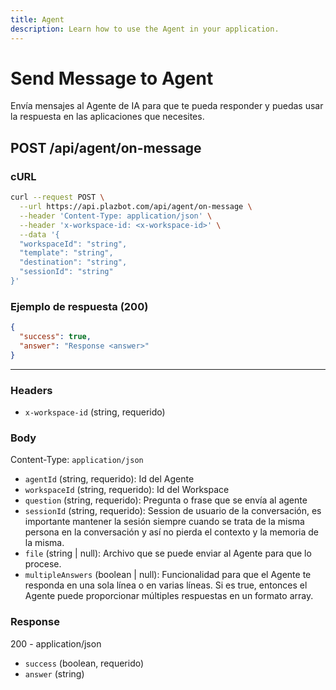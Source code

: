 ```yaml
---
title: Agent
description: Learn how to use the Agent in your application.
---
```


# Send Message to Agent

Envía mensajes al Agente de IA para que te pueda responder y puedas usar la respuesta en las aplicaciones que necesites.

## POST /api/agent/on-message

### cURL

```sh
curl --request POST \
  --url https://api.plazbot.com/api/agent/on-message \
  --header 'Content-Type: application/json' \
  --header 'x-workspace-id: <x-workspace-id>' \
  --data '{
  "workspaceId": "string",
  "template": "string",
  "destination": "string",
  "sessionId": "string"
}'
```

### Ejemplo de respuesta (200)

```json
{
  "success": true,
  "answer": "Response <answer>"
}
```

---

### Headers

- `x-workspace-id` (string, requerido)

### Body

Content-Type: `application/json`

- `agentId` (string, requerido): Id del Agente
- `workspaceId` (string, requerido): Id del Workspace
- `question` (string, requerido): Pregunta o frase que se envía al agente
- `sessionId` (string, requerido): Session de usuario de la conversación, es importante mantener la sesión siempre cuando se trata de la misma persona en la conversación y así no pierda el contexto y la memoria de la misma.
- `file` (string | null): Archivo que se puede enviar al Agente para que lo procese.
- `multipleAnswers` (boolean | null): Funcionalidad para que el Agente te responda en una sola línea o en varias líneas. Si es true, entonces el Agente puede proporcionar múltiples respuestas en un formato array.

### Response

200 - application/json

- `success` (boolean, requerido)
- `answer` (string)

